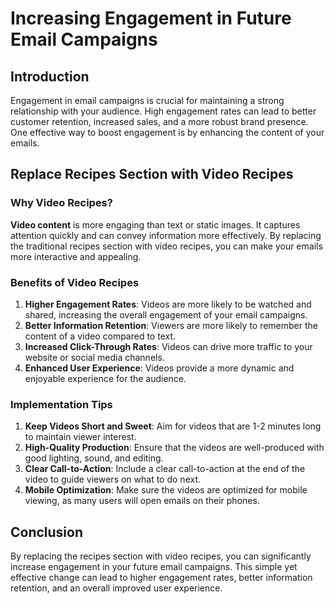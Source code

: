 # Increasing Engagement in Future Email Campaigns

## Introduction

Engagement in email campaigns is crucial for maintaining a strong relationship with your audience. High engagement rates can lead to better customer retention, increased sales, and a more robust brand presence. One effective way to boost engagement is by enhancing the content of your emails.

## Replace Recipes Section with Video Recipes

### Why Video Recipes?

**Video content** is more engaging than text or static images. It captures attention quickly and can convey information more effectively. By replacing the traditional recipes section with video recipes, you can make your emails more interactive and appealing.

### Benefits of Video Recipes

1. **Higher Engagement Rates**: Videos are more likely to be watched and shared, increasing the overall engagement of your email campaigns.
2. **Better Information Retention**: Viewers are more likely to remember the content of a video compared to text.
3. **Increased Click-Through Rates**: Videos can drive more traffic to your website or social media channels.
4. **Enhanced User Experience**: Videos provide a more dynamic and enjoyable experience for the audience.

### Implementation Tips

1. **Keep Videos Short and Sweet**: Aim for videos that are 1-2 minutes long to maintain viewer interest.
2. **High-Quality Production**: Ensure that the videos are well-produced with good lighting, sound, and editing.
3. **Clear Call-to-Action**: Include a clear call-to-action at the end of the video to guide viewers on what to do next.
4. **Mobile Optimization**: Make sure the videos are optimized for mobile viewing, as many users will open emails on their phones.

## Conclusion

By replacing the recipes section with video recipes, you can significantly increase engagement in your future email campaigns. This simple yet effective change can lead to higher engagement rates, better information retention, and an overall improved user experience.